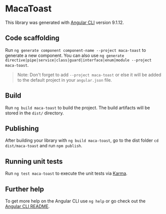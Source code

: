 # MacaToast

This library was generated with [Angular CLI](https://github.com/angular/angular-cli) version 9.1.12.

## Code scaffolding

Run `ng generate component component-name --project maca-toast` to generate a new component. You can also use `ng generate directive|pipe|service|class|guard|interface|enum|module --project maca-toast`.
> Note: Don't forget to add `--project maca-toast` or else it will be added to the default project in your `angular.json` file. 

## Build

Run `ng build maca-toast` to build the project. The build artifacts will be stored in the `dist/` directory.

## Publishing

After building your library with `ng build maca-toast`, go to the dist folder `cd dist/maca-toast` and run `npm publish`.

## Running unit tests

Run `ng test maca-toast` to execute the unit tests via [Karma](https://karma-runner.github.io).

## Further help

To get more help on the Angular CLI use `ng help` or go check out the [Angular CLI README](https://github.com/angular/angular-cli/blob/master/README.md).
